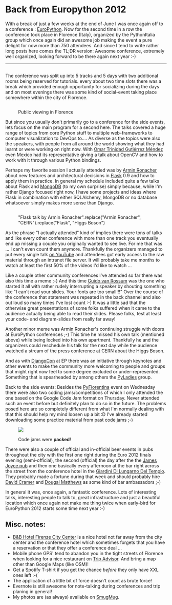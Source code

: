 # Back from Europython 2012

With a break of just a few weeks at the end of June I was once again off to a conference : [EuroPython][ep]. Now for 
the second time in a row the conference took place in Florence (Italy), organized by the PythonItalia group which once 
again did an awesome job making the event a pure delight for now more than 750 attendees. And since I tend to write 
rather long posts here comes the TL;DR version: Awesome conference, extremely well organized, looking forward to be 
there again next year :-)

--------

<figure>
    <img src="http://photos.h10n.me/Conferences/EuroPython-2012/i-2jcWNzH/0/L/DSC4881-L.jpg" alt="" />
</figure>

The conference was split up into 5 tracks and 5 days with two additional rooms being reserved for tutorials. every 
about two time slots there was a break which provided enough opportunity for socializing during the days and on most 
evenings there was some kind of social-event taking place somewhere within the city of Florence.

<figure>
    <img src="http://photos.h10n.me/Conferences/EuroPython-2012/i-3QHF2tN/0/L/DSC4649-L.jpg" alt="" />
    <figcaption><p>Public viewing in Florence</p></figcaption>
</figure>

But since you usually don't primarily go to a conference for the side events, lets focus on the main program for a 
second here. The talks covered a huge range of topics from core Python stuff to multiple web-frameworks to computer 
visualization to DevOps to.... As diverse as the topics were also the speakers, with people from all around the world 
showing what they had learnt or were working on right now. With [Omar Trinidad Gutiérrez Méndez][ot]
even Mexico had its representative giving a talk about OpenCV and how to work with it through various Python bindings.

Perhaps my favorite session I actually attended was by [Armin Ronacher][ar] about new features 
and architectural decisions in [Flask][fl] 0.9 and how to apply them in practice. In general my 
schedule included quite a few talks about Flask and [MongoDB][mo] (to my own surprise) simply 
because, while I'm rather Django focused right now, I have some projects and ideas where Flask in combination with 
either SQLAlchemy, MongoDB or no database whatsoever simply makes more sense than Django.

<figure>
    <img src="http://photos.h10n.me/Conferences/EuroPython-2012/i-5ftrxkW/0/L/DSC4841-L.jpg" alt="" />
    <figcaption><p>"Flask talk by Armin Ronacher".replace("Armin Ronacher", "CERN").replace("Flask", "Higgs Boson")</p></figcaption>
</figure>

As the phrase "I actually attended" kind of implies there were tons of talks and like every other conference with more 
than one track you eventually end up missing a couple you originally wanted to see live. For me that was ... I can't 
even count them anymore. Thankfully the organizers managed to put every single talk [on YouTube][yt]
and attendees got early access to the raw material through an intranet file server. It will probably take me months to 
watch at least the first 50% of the videos I'd like to watch ...

Like a couple other community conferences I've attended so far there was also this time a meme ;-) And this time [
Guido van Rossum][gr] was the one who started it all with rather rudely interrupting a speaker by shouting something 
like "I can't read your slides. Your fonts are too small!!!" Over the course of the conference that statement was 
repeated in the back channel and also out loud so many times I've lost count :-) It was a little sad that the 
otherwise great presentations of some folks suffered when it came to the audience actually being able to read their 
slides. Please folks, test at least your code- and diagram-slides from really far away!

Another minor meme was Armin Ronacher's continuing struggle with doors at EuroPython conferences ;-) This time he 
missed his own talk (mentioned above) while being locked into his own apartment. Thankfully he and the organizers 
could reschedule his talk for the next day while the audience watched a stream of the press conference at CERN about 
the Higgs Boson.

And as with [DjangoCon][djc] at EP there was an initiative through keynotes and other events to make the 
community more welcoming to people and groups that might right now feel to some degree excluded or under-represented. 
Something that is spearheaded by among others the [PyLadies][pl] group.

Back to the side events: Besides the [PyFiorentina][pf] event on Wednesday there were also two coding jams/competitions of 
which I only attended the one based on the Google Code Jam format on Thursday. Never attended such an event before but 
definitely plan to do so in the future. The problems posed here are so completely different from what I'm normally 
dealing with that this should help my mind loosen up a bit :D I've already started downloading some practice material 
from past code jams ;-)

<figure>
    <img src="http://photos.h10n.me/Conferences/EuroPython-2012/i-ckz4NZk/0/L/DSC4814-L.jpg" />
    <figcaption><p>Code jams were <strong>packed</strong>!</p></figcaption>
</figure>

There were also a couple of official and in-official beer events in pubs throughout the city with the first one right 
during the Euro 2012 finals evening (semi-official), the second (official) the day after the the [James Joyce pub][jjp] and then one basically every 
afternoon at the bar right across the street from the conference hotel in the [Giardini Di Lungarno Del Tempio][gi].
They probably made a fortune during that week and should probably hire [David Cramer][dc] and [Dougal Matthews][dm] as
some kind of bar ambassadors ;-)

In general it was, once again, a fantastic conference. Lots of interesting talks, interesting people to talk to, great 
infrastructure and just a beautiful location which once again not make me thing twice when early-bird for EuroPython 
2012 starts some time next year :-)

## Misc. notes:

* [B&B Hotel Firenze City Center][bb] is a nice hotel not far away from the city center and the conference hotel which 
  sometimes forgets that you have a reservation or that they offer a conference deal ...
* Mobile phone GPS' tend to abandon you in the tight streets of Florence when looking for a nice restaurant on [Trip 
  Advisor][ta]. And bring a map other than Google Maps (like OSM)!
* Get a Spotify T-shirt if you get the chance *before* they only have XXL ones left :-(
* The application of a little bit of force doesn't count as brute force!
* Evernote is still awesome for note-talking during conferences and trip planing in general!
* My photos are (as always) available on [SmugMug][sm].

[pf]: https://ep2012.europython.eu/blog/2011/05/18/pyfiorentina-legendary-steak
[jjp]: http://www.tripadvisor.com/Attraction_Review-g187895-d209472-Reviews-James_Joyce-Florence_Tuscany.html
[dm]: http://dougalmatthews.com/
[dc]: http://justcramer.com/
[ep]: https://ep2012.europython.eu/
[ot]: https://ep2012.europython.eu/conference/p/omar-trinidad-gutierrez-mendez
[fl]: http://flask.pocoo.org
[mo]: http://www.mongodb.org/
[ar]: http://lucumr.pocoo.org/
[pl]: http://pyladies.com/
[gi]: https://foursquare.com/v/giardini-di-lungarno-del-tempio/4c7ce6167a856dcb9651e3a7
[yt]: http://www.youtube.com/user/PythonItalia/videos?view=1
[gr]: http://www.python.org/~guido/
[djc]: http://2012.djangocon.eu/
[sm]: http://photos.h10n.me/Conferences/EuroPython-2012/23916356_98XWLq#!i=1940188499&k=WbzkNgn
[bb]: http://www.hotelbb.it/en/hotel-capitol-firenze/hotel
[ta]: http://www.tripadvisor.com/
